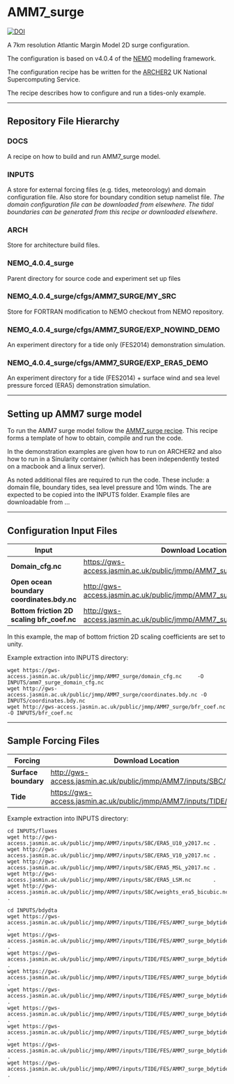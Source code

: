 # AMM7_surge

[![DOI](https://zenodo.org/badge/293564924.svg)](https://zenodo.org/badge/latestdoi/293564924)

A 7km resolution Atlantic Margin Model 2D surge configuration.

The configuration is based on v4.0.4 of the [NEMO](https://www.nemo-ocean.eu) modelling framework.

The configuration recipe has be written for the [ARCHER2](https://www.archer2.ac.uk) UK National Supercomputing Service. 

The recipe describes how to configure and run a tides-only example.

---

## Repository File Hierarchy

### DOCS

A recipe on how to build and run AMM7_surge model.

### INPUTS

A store for external forcing files (e.g. tides, meteorology) and domain configuration file. Also store for boundary condition setup namelist file. *The domain configuration file can be downloaded from elsewhere. The tidal boundaries can be generated from this recipe or downloaded elsewhere*.

### ARCH

Store for architecture build files.

### NEMO_4.0.4_surge

Parent directory for source code and experiment set up files

### NEMO_4.0.4_surge/cfgs/AMM7_SURGE/MY_SRC

Store for FORTRAN modification to NEMO checkout from NEMO repository.

### NEMO_4.0.4_surge/cfgs/AMM7_SURGE/EXP_NOWIND_DEMO

An experiment directory for a tide only (FES2014) demonstration simulation.

### NEMO_4.0.4_surge/cfgs/AMM7_SURGE/EXP_ERA5_DEMO

An experiment directory for a tide (FES2014) + surface wind and sea level pressure forced (ERA5) demonstration simulation.

---

## Setting up AMM7 surge model

To run the AMM7 surge model follow the [AMM7_surge recipe](docs/AMM7_SURGE_build_and_run.rst). This recipe forms a template of how to obtain, compile and run the code.

In the demonstration examples are given how to run on ARCHER2 and also how to run in a Sinularity container (which has been independently tested on a macbook and a linux server).

As noted additional files are required to run the code. These include: a domain file, boundary tides, sea level pressure and 10m winds. The are expected to be copied into the INPUTS folder. Example files are downloadable from ...


---


## Configuration Input Files

|  **Input** | **Download Location** |
|-------------- | -------------- |
| **Domain_cfg.nc** | https://gws-access.jasmin.ac.uk/public/jmmp/AMM7_surge/domain_cfg.nc |
| **Open ocean boundary coordinates.bdy.nc** | http://gws-access.jasmin.ac.uk/public/jmmp/AMM7_surge/coordinates.bdy.nc |
| **Bottom friction 2D scaling bfr_coef.nc** | http://gws-access.jasmin.ac.uk/public/jmmp/AMM7_surge/bfr_coef.nc |

In this example, the map of bottom friction 2D scaling coefficients are set to unity.

Example extraction into INPUTS directory:

```
wget https://gws-access.jasmin.ac.uk/public/jmmp/AMM7_surge/domain_cfg.nc     -O INPUTS/amm7_surge_domain_cfg.nc
wget http://gws-access.jasmin.ac.uk/public/jmmp/AMM7_surge/coordinates.bdy.nc -O INPUTS/coordinates.bdy.nc
wget http://gws-access.jasmin.ac.uk/public/jmmp/AMM7_surge/bfr_coef.nc        -O INPUTS/bfr_coef.nc
```
---

## Sample Forcing Files

| **Forcing** | **Download Location** |
|-------------- | ------------------|
| **Surface boundary** | http://gws-access.jasmin.ac.uk/public/jmmp/AMM7/inputs/SBC/ |
| **Tide** | https://gws-access.jasmin.ac.uk/public/jmmp/AMM7/inputs/TIDE/FES/ |

Example extraction into INPUTS directory:

```
cd INPUTS/fluxes
wget http://gws-access.jasmin.ac.uk/public/jmmp/AMM7/inputs/SBC/ERA5_U10_y2017.nc .
wget http://gws-access.jasmin.ac.uk/public/jmmp/AMM7/inputs/SBC/ERA5_V10_y2017.nc .
wget http://gws-access.jasmin.ac.uk/public/jmmp/AMM7/inputs/SBC/ERA5_MSL_y2017.nc .
wget http://gws-access.jasmin.ac.uk/public/jmmp/AMM7/inputs/SBC/ERA5_LSM.nc       .
wget http://gws-access.jasmin.ac.uk/public/jmmp/AMM7/inputs/SBC/weights_era5_bicubic.nc .

cd INPUTS/bdydta
wget https://gws-access.jasmin.ac.uk/public/jmmp/AMM7/inputs/TIDE/FES/AMM7_surge_bdytide_rotT_M2_grid_U.nc .
wget https://gws-access.jasmin.ac.uk/public/jmmp/AMM7/inputs/TIDE/FES/AMM7_surge_bdytide_rotT_M2_grid_V.nc .
wget https://gws-access.jasmin.ac.uk/public/jmmp/AMM7/inputs/TIDE/FES/AMM7_surge_bdytide_rotT_M2_grid_T.nc .
wget https://gws-access.jasmin.ac.uk/public/jmmp/AMM7/inputs/TIDE/FES/AMM7_surge_bdytide_rotT_S2_grid_U.nc .
wget https://gws-access.jasmin.ac.uk/public/jmmp/AMM7/inputs/TIDE/FES/AMM7_surge_bdytide_rotT_S2_grid_V.nc .
wget https://gws-access.jasmin.ac.uk/public/jmmp/AMM7/inputs/TIDE/FES/AMM7_surge_bdytide_rotT_S2_grid_T.nc .
wget https://gws-access.jasmin.ac.uk/public/jmmp/AMM7/inputs/TIDE/FES/AMM7_surge_bdytide_rotT_K2_grid_U.nc .
wget https://gws-access.jasmin.ac.uk/public/jmmp/AMM7/inputs/TIDE/FES/AMM7_surge_bdytide_rotT_K2_grid_V.nc .
wget https://gws-access.jasmin.ac.uk/public/jmmp/AMM7/inputs/TIDE/FES/AMM7_surge_bdytide_rotT_K2_grid_T.nc .
```
